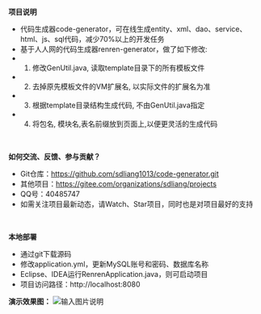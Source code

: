 **项目说明**
- 代码生成器code-generator，可在线生成entity、xml、dao、service、html、js、sql代码，减少70%以上的开发任务
- 基于人人网的代码生成器renren-generator，做了如下修改:
- 1. 修改GenUtil.java, 读取template目录下的所有模板文件
- 2. 去掉原先模板文件的VM扩展名, 以实际文件的扩展名为准
- 3. 根据template目录结构生成代码, 不由GenUtil.java指定
- 4. 将包名, 模块名,表名前缀放到页面上,以便更灵活的生成代码
<br> 


**如何交流、反馈、参与贡献？** 
- Git仓库：https://github.com/sdliang1013/code-generator.git
- 其他项目：https://gitee.com/organizations/sdliang/projects
- QQ号：40485747
- 如需关注项目最新动态，请Watch、Star项目，同时也是对项目最好的支持
<br> 


 **本地部署**
- 通过git下载源码
- 修改application.yml，更新MySQL账号和密码、数据库名称
- Eclipse、IDEA运行RenrenApplication.java，则可启动项目
- 项目访问路径：http://localhost:8080

**演示效果图：**
![输入图片说明](http://cdn.renren.io/img/82b99a1f0f884454ac3fff5e7f658ac8 "在这里输入图片标题")



